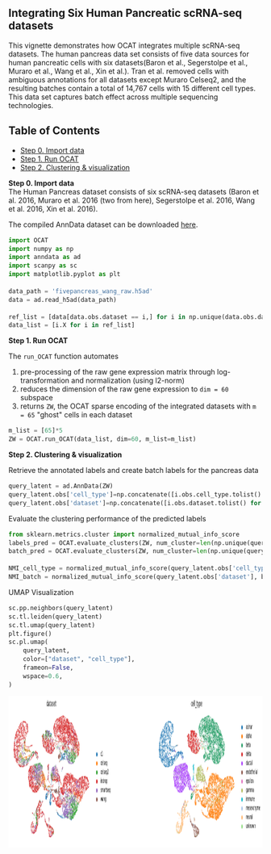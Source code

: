 ## Integrating Six Human Pancreatic scRNA-seq datasets 

This vignette demonstrates how OCAT integrates multiple scRNA-seq datasets. The human pancreas data set consists of five data sources for human pancreatic cells with six datasets(Baron et al., Segerstolpe et al., Muraro et al., Wang et al., Xin et al.). 
Tran et al. removed cells with ambiguous annotations for all datasets except Muraro Celseq2, and the resulting batches contain a total of 14,767 cells with 15 different cell types. This data set captures batch effect across multiple sequencing technologies.

## Table of Contents
- [Step 0. Import data](#data_import)
- [Step 1. Run OCAT](#run_OCAT)
- [Step 2. Clustering \& visualization](#clustering)


<a name="data_import"></a>**Step 0. Import data**   
The Human Pancreas dataset consists of six scRNA-seq datasets (Baron et al. 2016, Muraro et al. 2016 (two from here), Segerstolpe et al. 2016, Wang et al. 2016, Xin et al. 2016). 

The compiled AnnData dataset can be downloaded [here](https://drive.google.com/file/d/1shc4OYIbq2FwbyGUaYuzizuvzW-giSTs/view).
    
```python
import OCAT
import numpy as np
import anndata as ad
import scanpy as sc
import matplotlib.pyplot as plt

data_path = 'fivepancreas_wang_raw.h5ad'
data = ad.read_h5ad(data_path)

ref_list = [data[data.obs.dataset == i,] for i in np.unique(data.obs.dataset)]
data_list = [i.X for i in ref_list]
```

<a name="pre_processing"></a>**Step 1. Run OCAT**

The `run_OCAT` function automates 
1. pre-processing of the raw gene expression matrix through log-transformation and normalization (using l2-norm) 
2. reduces the dimension of the raw gene expression to `dim = 60` subspace
3. returns `ZW`, the OCAT sparse encoding of the integrated datasets with `m = 65` "ghost" cells in each dataset

```python
m_list = [65]*5
ZW = OCAT.run_OCAT(data_list, dim=60, m_list=m_list)
```
<a name="clustering"></a>**Step 2. Clustering \& visualization**

Retrieve the annotated labels and create batch labels for the pancreas data
```python
query_latent = ad.AnnData(ZW)
query_latent.obs['cell_type']=np.concatenate([i.obs.cell_type.tolist() for i in ref_list],axis=0)
query_latent.obs['dataset']=np.concatenate([i.obs.dataset.tolist() for i in ref_list],axis=0)
```

Evaluate the clustering performance of the predicted labels
```python
from sklearn.metrics.cluster import normalized_mutual_info_score
labels_pred = OCAT.evaluate_clusters(ZW, num_cluster=len(np.unique(query_latent.obs['cell_type'])))
batch_pred = OCAT.evaluate_clusters(ZW, num_cluster=len(np.unique(query_latent.obs['dataset'])))

NMI_cell_type = normalized_mutual_info_score(query_latent.obs['cell_type'], labels_pred)
NMI_batch = normalized_mutual_info_score(query_latent.obs['dataset'], batch_pred)
```
UMAP Visualization
```python
sc.pp.neighbors(query_latent)
sc.tl.leiden(query_latent)
sc.tl.umap(query_latent)
plt.figure()
sc.pl.umap(
    query_latent,
    color=["dataset", "cell_type"],
    frameon=False,
    wspace=0.6,
)
```
<img src="https://github.com/bowang-lab/OCAT/blob/master/vignettes/Integration/Pancreas_UMAP_github.png" width="1000" height="300" />  
